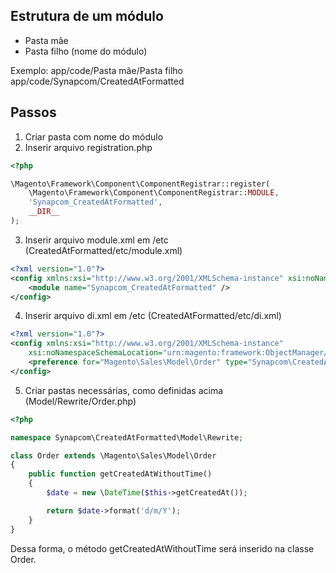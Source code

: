 ## Estrutura de um módulo
- Pasta mãe
- Pasta filho (nome do módulo)

Exemplo:
app/code/Pasta mãe/Pasta filho
app/code/Synapcom/CreatedAtFormatted

## Passos
1. Criar pasta com nome do módulo
2. Inserir arquivo registration.php
```php
<?php

\Magento\Framework\Component\ComponentRegistrar::register(
    \Magento\Framework\Component\ComponentRegistrar::MODULE,
    'Synapcom_CreatedAtFormatted',
    __DIR__
);
```
3. Inserir arquivo module.xml em /etc (CreatedAtFormatted/etc/module.xml)
```xml
<?xml version="1.0"?>
<config xmlns:xsi="http://www.w3.org/2001/XMLSchema-instance" xsi:noNamespaceSchemaLocation="urn:magento:framework:Module/etc/module.xsd">
    <module name="Synapcom_CreatedAtFormatted" />
</config>
```

4. Inserir arquivo di.xml em /etc (CreatedAtFormatted/etc/di.xml)
```xml
<?xml version="1.0"?>
<config xmlns:xsi="http://www.w3.org/2001/XMLSchema-instance"
    xsi:noNamespaceSchemaLocation="urn:magento:framework:ObjectManager/etc/config.xsd">
    <preference for="Magento\Sales\Model\Order" type="Synapcom\CreatedAtFormatted\Model\Rewrite\Order" />
</config>
```

5. Criar pastas necessárias, como definidas acima (Model/Rewrite/Order.php)
```php
<?php

namespace Synapcom\CreatedAtFormatted\Model\Rewrite;

class Order extends \Magento\Sales\Model\Order
{
    public function getCreatedAtWithoutTime()
    {
        $date = new \DateTime($this->getCreatedAt());

        return $date->format('d/m/Y'); 
    }
}
```

Dessa forma, o método getCreatedAtWithoutTime será inserido na classe Order.